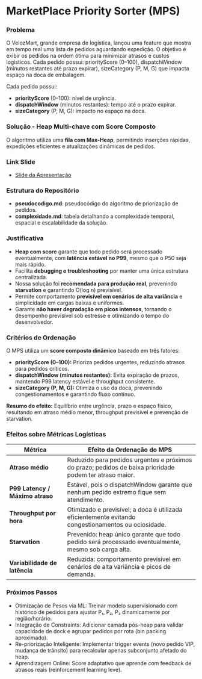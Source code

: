 # MarketPlace Priority Sorter (MPS)
### Problema
O VelozMart, grande empresa de logística, lançou uma feature que mostra em tempo real uma lista de pedidos aguardando expedição.
O objetivo é exibir os pedidos na ordem ótima para minimizar atrasos e custos logísticos. Cada pedido possui: priorityScore (0–100),
dispatchWindow (minutos restantes até prazo expirar), sizeCategory (P, M, G) que impacta espaço na doca de embalagem.

Cada pedido possui:
- **priorityScore** (0–100): nível de urgência.
- **dispatchWindow** (minutos restantes): tempo até o prazo expirar.
- **sizeCategory** (P, M, G): impacto no espaço na doca.

### Solução - Heap Multi-chave com Score Composto
O algoritmo utiliza uma **fila com Max-Heap**, permitindo inserções rápidas, expedições eficientes e atualizações dinâmicas de pedidos.

### Link Slide
- [Slide da Apresentação](https://www.canva.com/design/DAG2hKkwdes/WYA6WvEpd3yX-v2TeLRarw/view?utm_content=DAG2hKkwdes&utm_campaign=designshare&utm_medium=link2&utm_source=uniquelinks&utlId=h8a856a9e5b)

### Estrutura do Repositório

- **pseudocodigo.md**: pseudocódigo do algoritmo de priorização de pedidos.
- **complexidade.md**: tabela detalhando a complexidade temporal, espacial e escalabilidade da solução.

### Justificativa
- **Heap com score** garante que todo pedido será processado eventualmente, com **latência estável no P99**, mesmo que o P50 seja mais rápido.  
- Facilita **debugging e troubleshooting** por manter uma única estrutura centralizada.  
- Nossa solução foi **recomendada para produção real**, prevenindo **starvation** e garantindo O(log n) previsível.  
- Permite comportamento **previsível em cenários de alta variância** e simplicidade em cargas baixas e uniformes.  
- Garante **não haver degradação em picos intensos**, tornando o desempenho previsível sob estresse e otimizando o tempo do desenvolvedor.

### Critérios de Ordenação

O MPS utiliza um **score composto dinâmico** baseado em três fatores:

- **priorityScore (0–100):** Prioriza pedidos urgentes, reduzindo atrasos para pedidos críticos.  
- **dispatchWindow (minutos restantes):** Evita expiração de prazos, mantendo P99 latency estável e throughput consistente.  
- **sizeCategory (P, M, G):** Otimiza o uso da doca, prevenindo congestionamentos e garantindo fluxo contínuo.  

**Resumo do efeito:** Equilíbrio entre urgência, prazo e espaço físico, resultando em atraso médio menor, throughput previsível e prevenção de starvation.


### Efeitos sobre Métricas Logísticas

| Métrica                        | Efeito da Ordenação do MPS                                                                                  |
|--------------------------------|-------------------------------------------------------------------------------------------------------------|
| **Atraso médio**               | Reduzido para pedidos urgentes e próximos do prazo; pedidos de baixa prioridade podem ter atraso maior.   |
| **P99 Latency / Máximo atraso** | Estável, pois o dispatchWindow garante que nenhum pedido extremo fique sem atendimento.                     |
| **Throughput por hora**        | Otimizado e previsível; a doca é utilizada eficientemente evitando congestionamentos ou ociosidade.       |
| **Starvation**                 | Prevenido: heap único garante que todo pedido será processado eventualmente, mesmo sob carga alta.       |
| **Variabilidade de latência**  | Reduzida: comportamento previsível em cenários de alta variância e picos de demanda.                       |

### Próximos Passos
- Otimização de Pesos via ML: Treinar modelo supervisionado com histórico de pedidos para ajustar P₁, P₂, P₃ dinamicamente por região/horário.
- Integração de Constraints: Adicionar camada pós-heap para validar capacidade de dock e agrupar pedidos por rota (bin packing aproximado).
- Re-priorização Inteligente: Implementar trigger events (novo pedido VIP, mudança de trânsito) para recalcular apenas subconjunto afetado do heap.
- Aprendizagem Online: Score adaptativo que aprende com feedback de atrasos reais (reinforcement learning leve).
